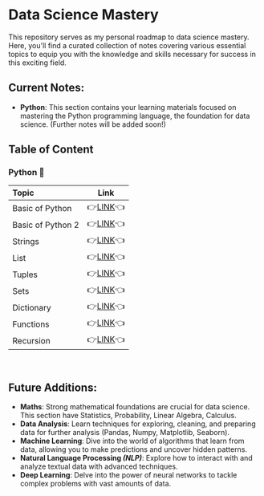 # Data Science Mastery

This repository serves as my personal roadmap to data science mastery. Here, you'll find a curated collection of notes covering various essential topics to equip you with the knowledge and skills necessary for success in this exciting field.

## Current Notes:
- **Python**: This section contains your learning materials focused on mastering the Python programming language, the foundation for data science. (Further notes will be added soon!)

## Table of Content
<h3>Python 🐍</h3>

| Topic | Link |
| :--- | :---: |
| Basic of Python | 👉[LINK](python-notes/Basic_of_Python.pdf)👈 |
| Basic of Python 2 | 👉[LINK](python-notes/Basic_of_Python_2.pdf)👈 |
| Strings | 👉[LINK](python-notes/Strings.pdf)👈 |
| List | 👉[LINK](python-notes/Lists.pdf)👈 |
| Tuples | 👉[LINK](python-notes/Tuples.pdf)👈 |
| Sets | 👉[LINK](python-notes/Sets.pdf)👈 |
| Dictionary | 👉[LINK](python-notes/Dictionary.pdf)👈 |
| Functions | 👉[LINK](python-notes/Functions.pdf)👈 |
| Recursion | 👉[LINK](python-notes/Recursion.pdf)👈 |








<br>

## Future Additions:
- **Maths**: Strong mathematical foundations are crucial for data science. This section have Statistics, Probability, Linear Algebra, Calculus.
- **Data Analysis**: Learn techniques for exploring, cleaning, and preparing data for further analysis (Pandas, Numpy, Matplotlib, Seaborn).
- **Machine Learning**: Dive into the world of algorithms that learn from data, allowing you to make predictions and uncover hidden patterns.
- **Natural Language Processing *(NLP)***: Explore how to interact with and analyze textual data with advanced techniques.
- **Deep Learning**: Delve into the power of neural networks to tackle complex problems with vast amounts of data.
